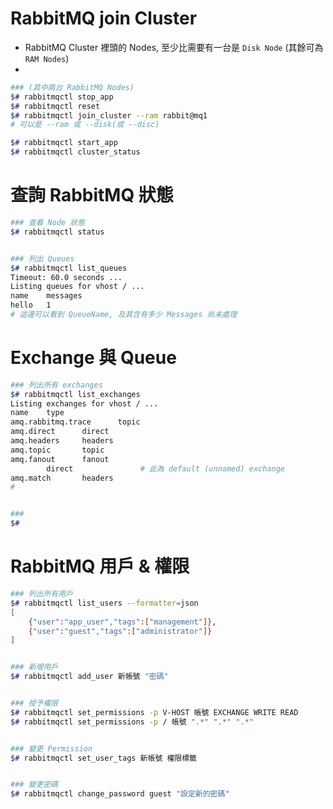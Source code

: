 
# RabbitMQ join Cluster

- RabbitMQ Cluster 裡頭的 Nodes, 至少比需要有一台是 `Disk Node` (其餘可為 `RAM Nodes`)
- 

```bash
### (其中兩台 RabbitMQ Nodes)
$# rabbitmqctl stop_app
$# rabbitmqctl reset
$# rabbitmqctl join_cluster --ram rabbit@mq1
# 可以是 --ram 或 --disk(或 --disc)

$# rabbitmqctl start_app
$# rabbitmqctl cluster_status
```


# 查詢 RabbitMQ 狀態

```bash
### 查看 Node 狀態
$# rabbitmqctl status


### 列出 Queues
$# rabbitmqctl list_queues
Timeout: 60.0 seconds ...
Listing queues for vhost / ...
name    messages
hello   1
# 這邊可以看到 QueueName, 及其含有多少 Messages 尚未處理

```


# Exchange 與 Queue

```bash
### 列出所有 exchanges
$# rabbitmqctl list_exchanges
Listing exchanges for vhost / ...
name    type
amq.rabbitmq.trace      topic
amq.direct      direct
amq.headers     headers
amq.topic       topic
amq.fanout      fanout
        direct               # 此為 default (unnamed) exchange
amq.match       headers
# 


### 
$# 
```


# RabbitMQ 用戶 & 權限

```bash
### 列出所有用戶
$# rabbitmqctl list_users --formatter=json
[
    {"user":"app_user","tags":["management"]},
    {"user":"guest","tags":["administrator"]}
]


### 新增用戶
$# rabbitmqctl add_user 新帳號 "密碼"


### 授予權限
$# rabbitmqctl set_permissions -p V-HOST 帳號 EXCHANGE WRITE READ
$# rabbitmqctl set_permissions -p / 帳號 ".*" ".*" ".*"


### 變更 Permission
$# rabbitmqctl set_user_tags 新帳號 權限標籤


### 變更密碼
$# rabbitmqctl change_password guest "設定新的密碼"
```
